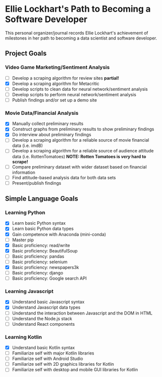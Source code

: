# Ellie Lockhart's Path to Becoming a Software Developer

This personal organizer/journal records Ellie Lockhart's achievement of milestones in her path to becoming a data scientist and software developer.

## Project Goals
### Video Game Marketing/Sentiment Analysis
- [ ] Develop a scraping algorithm for review sites **partial!**
- [X] Develop a scraping algorithm for Metacritic
- [ ] Develop scripts to clean data for neural network/sentiment analysis
- [ ] Develop scripts to perform neural network/sentiment analysis
- [ ] Publish findings and/or set up a demo site
### Movie Data/Financial Analysis
- [X] Manually collect preliminary results
- [X] Construct graphs from preliminary results to show preliminary findings
- [X] Do interview about preliminary findings
- [ ] Develop a scraping algorithm for a reliable source of movie financial data (i.e. imdB)
- [ ] Develop a scraping algorithm for a reliable source of audience attitude data (i.e. RottenTomatoes) **NOTE: Rotten Tomatoes is *very* hard to scrape!**
- [ ] Compare preliminary dataset with wider dataset based on financial information
- [ ] Find attitude-based analysis data for both data sets
- [ ] Present/publish findings
## Simple Language Goals
### Learning Python
- [x] Learn basic Python syntax
- [x] Learn basic Python data types
- [x] Gain competence with Anaconda (mini-conda)
- [ ] Master pip
- [X] Basic proficiency: read/write
- [X] Basic proficiency: BeautifulSoup
- [ ] Basic proficiency: pandas
- [ ] Basic proficiency: selenium
- [X] Basic proficiency: newspapers3k
- [ ] Basic proficiency: django
- [ ] Basic proficiency: Google search API
### Learning Javascript
- [X] Understand basic Javascript syntax
- [X] Understand Javascript data types
- [ ] Understand the interaction between Javascript and the DOM in HTML
- [ ] Understand the Node.js stack
- [ ] Understand React components
### Learning Kotlin
- [X] Understand basic Kotlin syntax
- [ ] Familiarize self with major Kotlin libraries
- [ ] Familiarize self with Android Studio
- [ ] Familiarize self with 2D graphics libraries for Kotlin
- [ ] Familiarize self with desktop and mobile GUI libraries for Kotlin
